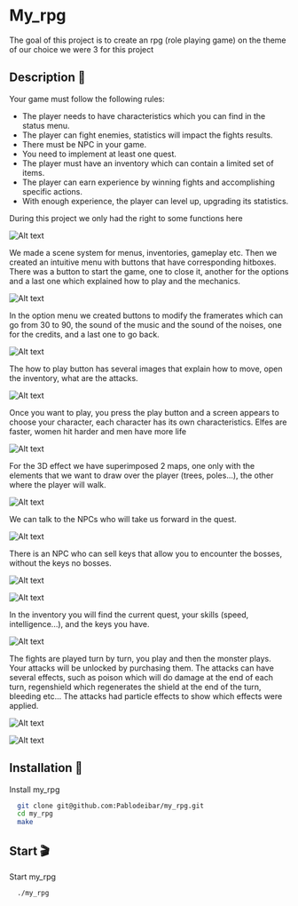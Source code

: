 
# My_rpg

The goal of this project is to create an rpg (role playing game) on the theme of our choice we were 3 for this project



## Description 📜

Your game must follow the following rules:
- The player needs to have characteristics which you can find in the status menu.
- The player can fight enemies, statistics will impact the fights results.
- There must be NPC in your game.
- You need to implement at least one quest.
- The player must have an inventory which can contain a limited set of items.
- The player can earn experience by winning fights and accomplishing specific actions.
- With enough experience, the player can level up, upgrading its statistics.


During this project we only had the right to some functions here


![Alt text](image/auth.png?raw=true "Title")


We made a scene system for menus, inventories, gameplay etc.
Then we created an intuitive menu with buttons that have corresponding hitboxes.
There was a button to start the game, one to close it, another for the options and a last one which explained how to play and the mechanics.


![Alt text](image/home.png?raw=true "Title")


In the option menu we created buttons to modify the framerates which can go from 30 to 90, the sound of the music and the sound of the noises, one for the credits, and a last one to go back.


![Alt text](image/menu.png?raw=true "Title")


The how to play button has several images that explain how to move, open the inventory, what are the attacks.


![Alt text](image/how.png?raw=true "Title")

Once you want to play, you press the play button and a screen appears to choose your character, each character has its own characteristics. Elfes are faster, women hit harder and men have more life


![Alt text](image/choose.png?raw=true "Title")


For the 3D effect we have superimposed 2 maps, one only with the elements that we want to draw over the player (trees, poles...), the other where the player will walk.


![Alt text](image/3D.png?raw=true "Title")


We can talk to the NPCs who will take us forward in the quest.


![Alt text](image/start.png?raw=true "Title")


There is an NPC who can sell keys that allow you to encounter the bosses, without the keys no bosses.


![Alt text](image/talk_key.png?raw=true "Title")


![Alt text](image/choose_key.png?raw=true "Title")


In the inventory you will find the current quest, your skills (speed, intelligence...), and the keys you have.


![Alt text](image/inventory.png?raw=true "Title")


The fights are played turn by turn, you play and then the monster plays. Your attacks will be unlocked by purchasing them. The attacks can have several effects, such as poison which will do damage at the end of each turn, regenshield which regenerates the shield at the end of the turn, bleeding etc... The attacks had particle effects to show which effects were applied.


![Alt text](image/combat1.png?raw=true "Title")


![Alt text](image/combat2.png?raw=true "Title")



## Installation 🔌

Install my_rpg

```bash
  git clone git@github.com:Pablodeibar/my_rpg.git
  cd my_rpg
  make
```
    
## Start 🎬

Start my_rpg

```bash
  ./my_rpg
```